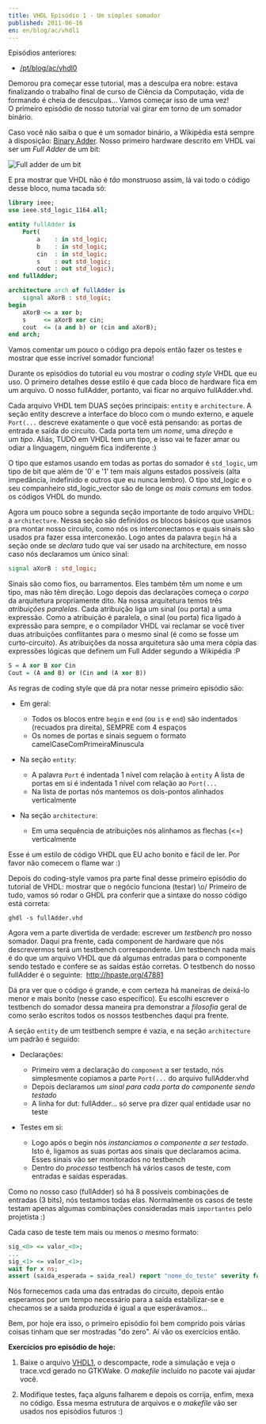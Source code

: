 ```yaml
---
title: VHDL Episódio 1 - Um simples somador
published: 2011-06-16
en: en/blog/ac/vhdl1
---
```


Episódios anteriores:

  * [/pt/blog/ac/vhdl0](/pt/blog/ac/vhdl0)

Demorou pra começar esse tutorial, mas a desculpa era nobre:
estava finalizando o trabalho final de curso de Ciência da Computação, vida de formando é cheia de desculpas...
Vamos começar isso de uma vez! O primeiro episódio de nosso tutorial vai girar em torno de um somador binário.

Caso você não saiba o que é um somador binário, a Wikipédia está sempre à disposição: [Binary Adder][1].
Nosso primeiro hardware descrito em VHDL vai ser um _Full Adder_ de um bit:

<!--more-->

![Full adder de um bit](/files/imgs/2011-06_215px-1-bit_full-adder.svg_.png)

E pra mostrar que VHDL não é _tão_ monstruoso assim, lá vai todo o código desse bloco, numa tacada só:

```vhdl
library ieee;
use ieee.std_logic_1164.all;

entity fullAdder is
    Port(
        a    : in std_logic;
        b    : in std_logic;
        cin  : in std_logic;
        s    : out std_logic;
        cout : out std_logic);
end fullAdder;

architecture arch of fullAdder is
    signal aXorB : std_logic;
begin
    aXorB <= a xor b;
    s     <= aXorB xor cin;
    cout  <= (a and b) or (cin and aXorB);
end arch;
```

Vamos comentar um pouco o código pra depois então fazer os testes e mostrar que esse incrível somador funciona!

Durante os episódios do tutorial eu vou mostrar o _coding style_ VHDL que eu uso.
O primeiro detalhes desse estilo é que cada bloco de hardware fica em um arquivo.
O nosso fullAdder, portanto, vai ficar no arquivo fullAdder.vhd.

Cada arquivo VHDL tem DUAS seções principais: `entity` e `architecture`.
A seção entity descreve a interface do bloco com o mundo externo, e aquele `Port(...` descreve exatamente o que você está pensando:
as portas de entrada e saída do circuito. Cada porta tem um _nome_, uma _direção_ e um _tipo_.
Aliás, TUDO em VHDL tem um tipo, e isso vai te fazer amar ou odiar a linguagem, ninguém fica indiferente :)

O tipo que estamos usando em todas as portas do somador é `std_logic`,
um tipo de bit que além de '0' e '1' tem mais alguns estados possíveis (alta impedância, indefinido e outros que eu nunca lembro).
O tipo std_logic e o seu companheiro std_logic_vector são de longe _os mais comuns_ em todos os códigos VHDL do mundo.

Agora um pouco sobre a segunda seção importante de todo arquivo VHDL: a `architecture`.
Nessa seção são definidos os blocos básicos que usamos pra montar nosso circuito,
como nós os interconectamos e quais sinais são usados pra fazer essa interconexão.
Logo antes da palavra `begin` há a seção onde se _declara_ tudo que vai ser usado na architecture,
em nosso caso nós declaramos um único sinal:

```vhdl
signal aXorB : std_logic;
```

Sinais são como fios, ou barramentos.
Eles também têm um nome e um tipo, mas não têm direção.
Logo depois das declarações começa o _corpo_ da arquitetura propriamente dito.
Na nossa arquitetura temos três _atribuições paralelas_. Cada atribuição liga um sinal (ou porta) a uma expressão.
Como a atribuição é paralela, o sinal (ou porta) fica ligado à expressão para sempre,
e o compilador VHDL vai reclamar se você tiver duas atribuições conflitantes para o mesmo sinal (é como se fosse um curto-circuito).
As atribuições da nossa arquitetura são uma mera cópia das expressões lógicas que definem um Full Adder segundo a Wikipédia :P

```vhdl
S = A xor B xor Cin
Cout = (A and B) or (Cin and (A xor B))
```

As regras de coding style que dá pra notar nesse primeiro episódio são:

  *  Em geral:
      + Todos os blocos entre `begin` e `end` (ou `is` e `end`) são indentados (recuados pra direita), SEMPRE com 4 espaços
      + Os nomes de portas e sinais seguem o formato camelCaseComPrimeiraMinuscula

  *  Na seção `entity`:
      + A palavra `Port` é indentada 1 nível com relação à `entity` A lista de portas em si é indentada 1 nível com relação ao `Port(...`
      + Na lista de portas nós mantemos os dois-pontos alinhados verticalmente

  *  Na seção `architecture`:
      + Em uma sequência de atribuições nós alinhamos as flechas (<=) verticalmente

Esse é um estilo de código VHDL que EU acho bonito e fácil de ler. Por favor não comecem o flame war :)

Depois do coding-style vamos pra parte final desse primeiro episódio do tutorial de VHDL: mostrar que o negócio funciona (testar) \o/
Primeiro de tudo, vamos só rodar o GHDL pra conferir que a sintaxe do nosso código está correta:

    ghdl -s fullAdder.vhd

Agora vem a parte divertida de verdade: escrever um _testbench_ pro nosso somador.
Daqui pra frente, cada component de hardware que nós descrevermos terá um testbench correspondente.
Um testbench nada mais é do que um arquivo VHDL que dá algumas entradas para o componente sendo testado e confere se as saídas estão corretas.
O testbench do nosso fullAdder é o seguinte:  <http://hpaste.org/47881>

Dá pra ver que o código é grande, e com certeza há maneiras de deixá-lo menor e mais bonito (nesse caso específico).
Eu escolhi escrever o testbench do somador dessa maneira pra demonstrar
a _filosofia_ geral de como serão escritos todos os nossos testbenches daqui pra frente.

A seção `entity` de um testbench sempre é vazia, e na seção `architecture` um padrão é seguido:

  * Declarações:
      + Primeiro vem a declaração do `component` a ser testado, nós simplesmente copiamos a parte `Port(...` do arquivo fullAdder.vhd
      + Depois declaramos _um sinal para cada porta do componente sendo testado_
      + A linha for dut: fullAdder... só serve pra dizer qual entidade usar no teste

  * Testes em si:
      + Logo após o begin nós _instanciamos o componente a ser testado_.
        Isto é, ligamos as suas portas aos sinais que declaramos acima. Esses sinais vão ser monitorados no testbench
      + Dentro do _processo_ testbench há vários casos de teste, com entradas e saídas esperadas.

Como no nosso caso (fullAdder) só há 8 possíveis combinações de entradas (3 bits), nós testamos todas elas.
Normalmente os casos de teste testam apenas algumas combinações consideradas mais `importantes` pelo projetista :)

Cada caso de teste tem mais ou menos o mesmo formato:

```vhdl
sig_<0> <= valor_<0>;
...
sig_<1> <= valor_<1>;
wait for x ns;
assert (saida_esperada = saida_real) report "nome_do_teste" severity failure;
```

Nós fornecemos cada uma das entradas do circuito,
depois então esperamos por um tempo necessário para a saída estabilizar-se e checamos se a saída produzida é igual a que esperávamos...

Bem, por hoje era isso, o primeiro episódio foi bem comprido pois várias coisas tinham que ser mostradas "do zero".
Aí vão os exercícios então.

**Exercícios pro episódio de hoje:**

  1. Baixe o arquivo [VHDL1][2], o descompacte, rode a simulação e veja o trace.vcd gerado no GTKWake.
     O _makefile_ incluído no pacote vai ajudar você.

  2. Modifique testes, faça alguns falharem e depois os corrija, enfim, mexa no código.
     Essa mesma estrutura de arquivos e o _makefile_ vão ser usados nos episódios futuros :)


[1]: <http://en.wikipedia.org/wiki/Binary_adder>
[2]: </files/2011/06_vhdl1/vhdl1-tar/>
